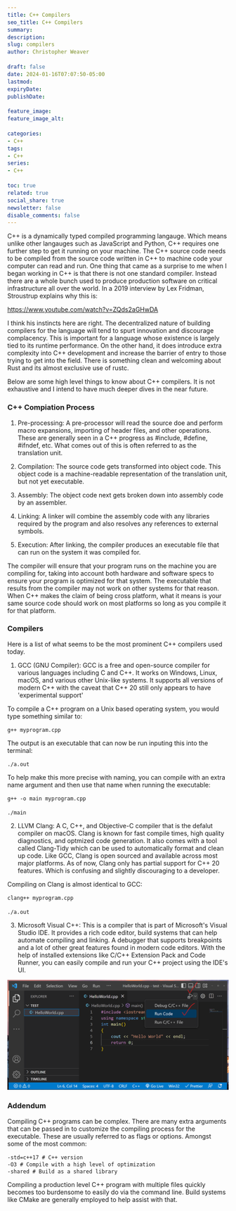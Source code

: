```yaml
---
title: C++ Compilers
seo_title: C++ Compilers
summary: 
description: 
slug: compilers
author: Christopher Weaver

draft: false
date: 2024-01-16T07:07:50-05:00
lastmod: 
expiryDate: 
publishDate: 

feature_image: 
feature_image_alt: 

categories:
- C++
tags:
- C++
series:
- C++

toc: true
related: true
social_share: true
newsletter: false
disable_comments: false
---
```


C++ is a dynamically typed compiled programming langauge. Which means unlike other langauges such as JavaScript and Python, C++ requires one further step to get it running on your machine. The C++ source code needs to be compiled from the source code written in C++ to machine code your computer can read and run. One thing that came as a surprise to me when I began working in C++ is that there is not one standard compiler. Instead there are a whole bunch used to produce production software on critical infrastructure all over the world. In a 2019 interview by Lex Fridman, Stroustrup explains why this is:

https://www.youtube.com/watch?v=ZQds2aGHwDA

I think his instincts here are right. The decentralized nature of building compilers for the language will tend to spurt innovation and discourage complacency. This is important for a language whose existence is largely tied to its runtime performance. On the other hand, it does introduce extra complexity into C++ development and increase the barrier of entry to those trying to get into the field. There is something clean and welcoming about Rust and its almost exclusive use of rustc.

Below are some high level things to know about C++ compilers. It is not exhaustive and I intend to have much deeper dives in the near future. 

### C++ Compiation Process

1. Pre-processing: A pre-processor will read the source doe and perform macro expansions, importing of header files, and other operations. These are generally seen in a C++ progress as #include, #define, #ifndef, etc. What comes out of this is often referred to as the translation unit. 

2. Compilation: The source code gets transformed into object code. This object code is a machine-readable representation of the translation unit, but not yet executable. 

3. Assembly: The object code next gets broken down into assembly code by an assembler. 

4. Linking: A linker will combine the assembly code with any libraries required by the program and also resolves any references to external symbols.

5. Execution: After linking, the compiler produces an executable file that can run on the system it was compiled for. 

The compiler will ensure that your program runs on the machine you are compiling for, taking into account both hardware and software specs to ensure your program is optimized for that system. The executable that results from the compiler may not work on other systems for that reason. When C++ makes the claim of being cross platform, what it means is your same source code should work on most platforms so long as you compile it for that platform. 

### Compilers

Here is a list of what seems to be the most prominent C++ compilers used today. 

1. GCC (GNU Compiler): GCC is a free and open-source compiler for various languages including C and C++. It works on Windows, Linux, macOS, and various other Unix-like systems. It supports all versions of modern C++ with the caveat that C++ 20 still only appears to have 'experimental support'

To compile a C++ program on a Unix based operating system, you would type something similar to:

```
g++ myprogram.cpp
```

The output is an executable that can now be run inputing this into the terminal:

```
./a.out
```

To help make this more precise with naming, you can compile with an extra name argument and then use that name when running the executable:

```
g++ -o main myprogram.cpp

./main
```

2. LLVM Clang: A C, C++, and Objective-C compiler that is the defalut compiler on macOS. Clang is known for fast compile times, high quality diagnostics, and optmized code generation. It also comes with a tool called Clang-Tidy which can be used to automatically format and clean up code. Like GCC, Clang is open sourced and available across most major platforms. As of now, Clang only has partial support for C++ 20 features. Which is confusing and slightly discouraging to a developer. 

Compiling on Clang is almost identical to GCC:

```
clang++ myprogram.cpp

./a.out
```

3. Microsoft Visual C++: This is a compiler that is part of Microsoft's Visual Studio IDE. It provides a rich code editor, build systems that can help automate compiling and linking. A debugger that supports breakpoints and a lot of other great features found in modern code editors. With the help of installed extensions like C/C++ Extension Pack and Code Runner, you can easily compile and run your C++ project using the IDE's UI. 

![image info](./vs-run.png)

### Addendum

Compiling C++ programs can be complex. There are many extra arguments that can be passed in to customize the compiling process for the executable. These are usually referred to as flags or options. Amongst some of the most common:

```
-std=c++17 # C++ version
-O3 # Compile with a high level of optimization
-shared # Build as a shared library
```

Compiling a production level C++ program with multiple files quickly becomes too burdensome to easily do via the command line. Build systems like CMake are generally employed to help assist with that. 